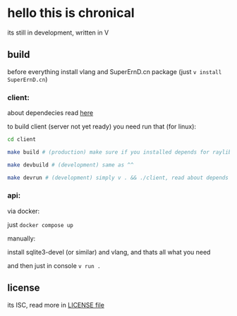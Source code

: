 # hello this is chronical

its still in development, written in V

## build

before everything install vlang and SuperErnD.cn package (just `v install SuperErnD.cn`)

### client:

about dependecies read [here](https://github.com/raysan5/raylib/wiki/Working-on-GNU-Linux)

to build client (server not yet ready) you need run that (for linux):

```sh 
cd client

make build # (production) make sure if you installed depends for raylib, and v

make devbuild # (development) same as ^^

make devrun # (development) simply v . && ./client, read about depends ^^^
```

### api:

via docker:

just `docker compose up`

manually:

install sqlite3-devel (or similar) and vlang, and thats all what you need

and then just in console `v run .`

## license

its ISC, read more in [LICENSE file](./LICENSE)